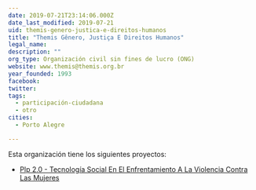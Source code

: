 ```yaml
---
date: 2019-07-21T23:14:06.000Z
date_last_modified: 2019-07-21
uid: themis-genero-justica-e-direitos-humanos
title: "Themis Gênero, Justiça E Direitos Humanos"
legal_name: 
description: ""
org_type: Organización civil sin fines de lucro (ONG)
website: www.themis@themis.org.br
year_founded: 1993
facebook: 
twitter: 
tags:
  - participación-ciudadana
  - otro
cities: 
  - Porto Alegre

---
```


Esta organización tiene los siguientes proyectos:

- [Plp 2.0 - Tecnología Social En El Enfrentamiento A La Violencia Contra Las Mujeres](/proyectos/plp-2-0-tecnologia-social-en-el-enfrentamiento-a-la-violencia-contra-las-mujeres)
